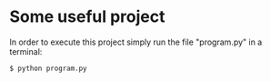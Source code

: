 # Some useful project

In order to execute this project simply run the file "program.py" in a terminal:

```console
$ python program.py
```
